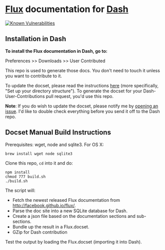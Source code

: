 # [Flux](http://facebook.github.io/flux/) documentation for [Dash](http://kapeli.com/dash)

[![Known Vulnerabilities](https://snyk.io/test/github/epitaphmike/flux-dash/badge.svg)](https://snyk.io/test/github/epitaphmike/flux-dash)

## Installation in Dash

**To install the Flux documentation in Dash, go to:**

Preferences >> Downloads >> User Contributed

This repo is used to generate those docs. You don't need to touch it unless you want to contribute to it.

To update the docset, please read the instructions [here](https://github.com/Kapeli/Dash-User-Contributions#contribute-a-new-docset) (more specifically, "Set up your directory structure"). To generate the docset for your Dash-User-Contributions pull request, you'd use this repo.

**Note**: If you do wish to update the docset, please notify me by [opening an issue](https://github.com/epitaphmike/flux-dash/issues/new). I'd like to double check everything before you send it off to the Dash repo.

## Docset Manual Build Instructions

Prerequisites: wget, node and sqlite3. For OS X:

    brew install wget node sqlite3

Clone this repo, `cd` into it and do:

    npm install
    chmod 777 build.sh
    ./build.sh

The script will:

- Fetch the newest released Flux documentation from http://facebook.github.io/flux/.
- Parse the doc site into a new SQLite database for Dash.
- Create a json file based on the documentation sections and sub-sections.
- Bundle up the result in a Flux.docset.
- GZip for Dash contribution

Test the output by loading the Flux.docset (importing it into Dash).

